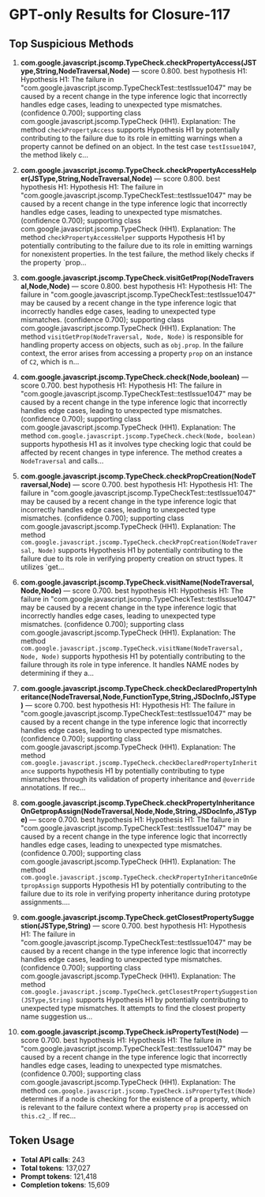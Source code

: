 # GPT-only Results for Closure-117

## Top Suspicious Methods

1. **com.google.javascript.jscomp.TypeCheck.checkPropertyAccess(JSType,String,NodeTraversal,Node)** — score 0.800. best hypothesis H1: Hypothesis H1: The failure in "com.google.javascript.jscomp.TypeCheckTest::testIssue1047" may be caused by a recent change in the type inference logic that incorrectly handles edge cases, leading to unexpected type mismatches. (confidence 0.700); supporting class com.google.javascript.jscomp.TypeCheck (HH1).
    Explanation: The method `checkPropertyAccess` supports Hypothesis H1 by potentially contributing to the failure due to its role in emitting warnings when a property cannot be defined on an object. In the test case `testIssue1047`, the method likely c...

2. **com.google.javascript.jscomp.TypeCheck.checkPropertyAccessHelper(JSType,String,NodeTraversal,Node)** — score 0.800. best hypothesis H1: Hypothesis H1: The failure in "com.google.javascript.jscomp.TypeCheckTest::testIssue1047" may be caused by a recent change in the type inference logic that incorrectly handles edge cases, leading to unexpected type mismatches. (confidence 0.700); supporting class com.google.javascript.jscomp.TypeCheck (HH1).
    Explanation: The method `checkPropertyAccessHelper` supports Hypothesis H1 by potentially contributing to the failure due to its role in emitting warnings for nonexistent properties. In the test failure, the method likely checks if the property `prop...

3. **com.google.javascript.jscomp.TypeCheck.visitGetProp(NodeTraversal,Node,Node)** — score 0.800. best hypothesis H1: Hypothesis H1: The failure in "com.google.javascript.jscomp.TypeCheckTest::testIssue1047" may be caused by a recent change in the type inference logic that incorrectly handles edge cases, leading to unexpected type mismatches. (confidence 0.700); supporting class com.google.javascript.jscomp.TypeCheck (HH1).
    Explanation: The method `visitGetProp(NodeTraversal, Node, Node)` is responsible for handling property access on objects, such as `obj.prop`. In the failure context, the error arises from accessing a property `prop` on an instance of `C2`, which is n...

4. **com.google.javascript.jscomp.TypeCheck.check(Node,boolean)** — score 0.700. best hypothesis H1: Hypothesis H1: The failure in "com.google.javascript.jscomp.TypeCheckTest::testIssue1047" may be caused by a recent change in the type inference logic that incorrectly handles edge cases, leading to unexpected type mismatches. (confidence 0.700); supporting class com.google.javascript.jscomp.TypeCheck (HH1).
    Explanation: The method `com.google.javascript.jscomp.TypeCheck.check(Node, boolean)` supports hypothesis H1 as it involves type checking logic that could be affected by recent changes in type inference. The method creates a `NodeTraversal` and calls...

5. **com.google.javascript.jscomp.TypeCheck.checkPropCreation(NodeTraversal,Node)** — score 0.700. best hypothesis H1: Hypothesis H1: The failure in "com.google.javascript.jscomp.TypeCheckTest::testIssue1047" may be caused by a recent change in the type inference logic that incorrectly handles edge cases, leading to unexpected type mismatches. (confidence 0.700); supporting class com.google.javascript.jscomp.TypeCheck (HH1).
    Explanation: The method `com.google.javascript.jscomp.TypeCheck.checkPropCreation(NodeTraversal, Node)` supports Hypothesis H1 by potentially contributing to the failure due to its role in verifying property creation on struct types. It utilizes `get...

6. **com.google.javascript.jscomp.TypeCheck.visitName(NodeTraversal,Node,Node)** — score 0.700. best hypothesis H1: Hypothesis H1: The failure in "com.google.javascript.jscomp.TypeCheckTest::testIssue1047" may be caused by a recent change in the type inference logic that incorrectly handles edge cases, leading to unexpected type mismatches. (confidence 0.700); supporting class com.google.javascript.jscomp.TypeCheck (HH1).
    Explanation: The method `com.google.javascript.jscomp.TypeCheck.visitName(NodeTraversal, Node, Node)` supports hypothesis H1 by potentially contributing to the failure through its role in type inference. It handles NAME nodes by determining if they a...

7. **com.google.javascript.jscomp.TypeCheck.checkDeclaredPropertyInheritance(NodeTraversal,Node,FunctionType,String,JSDocInfo,JSType)** — score 0.700. best hypothesis H1: Hypothesis H1: The failure in "com.google.javascript.jscomp.TypeCheckTest::testIssue1047" may be caused by a recent change in the type inference logic that incorrectly handles edge cases, leading to unexpected type mismatches. (confidence 0.700); supporting class com.google.javascript.jscomp.TypeCheck (HH1).
    Explanation: The method `com.google.javascript.jscomp.TypeCheck.checkDeclaredPropertyInheritance` supports hypothesis H1 by potentially contributing to type mismatches through its validation of property inheritance and `@override` annotations. If rec...

8. **com.google.javascript.jscomp.TypeCheck.checkPropertyInheritanceOnGetpropAssign(NodeTraversal,Node,Node,String,JSDocInfo,JSType)** — score 0.700. best hypothesis H1: Hypothesis H1: The failure in "com.google.javascript.jscomp.TypeCheckTest::testIssue1047" may be caused by a recent change in the type inference logic that incorrectly handles edge cases, leading to unexpected type mismatches. (confidence 0.700); supporting class com.google.javascript.jscomp.TypeCheck (HH1).
    Explanation: The method `com.google.javascript.jscomp.TypeCheck.checkPropertyInheritanceOnGetpropAssign` supports Hypothesis H1 by potentially contributing to the failure due to its role in verifying property inheritance during prototype assignments....

9. **com.google.javascript.jscomp.TypeCheck.getClosestPropertySuggestion(JSType,String)** — score 0.700. best hypothesis H1: Hypothesis H1: The failure in "com.google.javascript.jscomp.TypeCheckTest::testIssue1047" may be caused by a recent change in the type inference logic that incorrectly handles edge cases, leading to unexpected type mismatches. (confidence 0.700); supporting class com.google.javascript.jscomp.TypeCheck (HH1).
    Explanation: The method `com.google.javascript.jscomp.TypeCheck.getClosestPropertySuggestion(JSType,String)` supports Hypothesis H1 by potentially contributing to unexpected type mismatches. It attempts to find the closest property name suggestion us...

10. **com.google.javascript.jscomp.TypeCheck.isPropertyTest(Node)** — score 0.700. best hypothesis H1: Hypothesis H1: The failure in "com.google.javascript.jscomp.TypeCheckTest::testIssue1047" may be caused by a recent change in the type inference logic that incorrectly handles edge cases, leading to unexpected type mismatches. (confidence 0.700); supporting class com.google.javascript.jscomp.TypeCheck (HH1).
    Explanation: The method `com.google.javascript.jscomp.TypeCheck.isPropertyTest(Node)` determines if a node is checking for the existence of a property, which is relevant to the failure context where a property `prop` is accessed on `this.c2_`. If rec...


## Token Usage

- **Total API calls**: 243
- **Total tokens**: 137,027
- **Prompt tokens**: 121,418
- **Completion tokens**: 15,609
